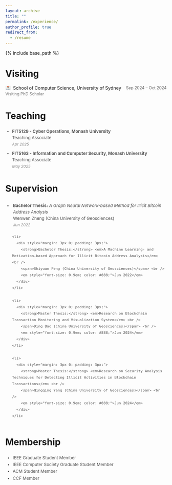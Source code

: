 ```yaml
---
layout: archive
title: ""
permalink: /experience/
author_profile: true
redirect_from:
  - /resume
---
```


{% include base_path %}

# Visiting

<style>
  .experience-item {
    margin-bottom: 5px;
    padding-bottom: 5px;
  }

  .exp-top {
    display: flex;
    flex-wrap: wrap;
    justify-content: space-between;
    align-items: center;
    font-size: 1em;
  }

  .exp-left {
    display: flex;
    align-items: center;
    gap: 6px;
  }

  .exp-logo {
    width: 18px;
    height: 18px;
    object-fit: contain;
  }

  .exp-title {
    font-weight: 500;
    color: #333;
  }

  .exp-time {
    font-size: 0.9em;
    color: #666;
  }

  .exp-details {
    margin-top: 2px;
    font-size: 0.9em;
    color: #777;
  }

  @media (max-width: 480px) {
    .exp-top {
      flex-direction: column;
      align-items: flex-start;
      gap: 2px;
    }

    .exp-time {
      margin-left: 24px;
    }
  }
</style>

<div class="experience-item">
  <div class="exp-top">
    <div class="exp-left">
      <img src="/images/USYD.png" alt="University of Sydney Logo" class="exp-logo" />
      <strong class="exp-title">School of Computer Science, University of Sydney</strong>
    </div>
    <div class="exp-time">Sep 2024 – Oct 2024</div>
  </div>
  <div class="exp-details">
    Visiting PhD Scholar
  </div>
</div>



# Teaching

<div style="margin: 3px 0; padding: 3px;">
  <ul style="margin: 0; padding-left: 18px; font-size: 0.95em; color: #555; line-height: 1.5;">
    <li>
      <strong>FIT5129 - Cyber Operations, Monash University</strong> <br />
      <span>Teaching Associate</span> <br />
      <em style="font-size: 0.9em; color: #888;">Apr 2025</em>
    </li>
  </ul>
</div>

<div style="margin: 3px 0; padding: 3px;">
  <ul style="margin: 0; padding-left: 18px; font-size: 0.95em; color: #555; line-height: 1.5;">
    <li>
      <strong>FIT5163 - Information and Computer Security, Monash University</strong> <br />
      <span>Teaching Associate</span> <br />
      <em style="font-size: 0.9em; color: #888;">May 2025</em>
    </li>
  </ul>
</div>



# Supervision

<div style="margin: 3px 0; padding: 3px;">
  <ul style="margin: 0; padding-left: 18px; font-size: 0.95em; color: #555; line-height: 1.5;">
    <li>
      <div style="margin: 3px 0; padding: 3px;">
        <strong>Bachelor Thesis:</strong> <em>A Graph Neural Network-based Method for Illicit Bitcoin Address Analysis</em> <br />
        <span>Wenwen Zheng (China University of Geosciences)</span> <br />
        <em style="font-size: 0.9em; color: #888;">Jun 2022</em>
      </div>
    </li>

    <li>
      <div style="margin: 3px 0; padding: 3px;">
        <strong>Bachelor Thesis:</strong> <em>A Machine Learning- and Motivation-based Approach for Illicit Bitcoin Address Analysis</em> <br />
        <span>Shiyuan Feng (China University of Geosciences)</span> <br />
        <em style="font-size: 0.9em; color: #888;">Jun 2022</em>
      </div>
    </li>

    <li>
      <div style="margin: 3px 0; padding: 3px;">
        <strong>Master Thesis:</strong> <em>Research on Blockchain Transaction Monitoring and Visualization System</em> <br />
        <span>Ding Bao (China University of Geosciences)</span> <br />
        <em style="font-size: 0.9em; color: #888;">Jun 2024</em>
      </div>
    </li>

    <li>
      <div style="margin: 3px 0; padding: 3px;">
        <strong>Master Thesis:</strong> <em>Research on Security Analysis Techniques for Detecting Illicit Activities in Blockchain Transactions</em> <br />
        <span>Qingqing Yang (China University of Geosciences)</span> <br />
        <em style="font-size: 0.9em; color: #888;">Jun 2024</em>
      </div>
    </li>
  </ul>
</div>

# Membership

<div style="margin: 3px 0; padding: 3px;">
  <ul style="margin: 0; padding-left: 20px; font-size: 0.95em; color: #555; line-height: 1.6;">
    <li>IEEE Graduate Student Member</li>
    <li>IEEE Computer Society Graduate Student Member</li>
    <li>ACM Student Member</li>
    <li>CCF Member</li>
  </ul>
</div>


<!--# Visiting

* Visiting PhD Scholar, University of Sydney (School of Computer Science), Sep 2024 – Oct 2024

# Supervision

* *Wenwen Zheng*, **Bachelor Thesis**: "A Graph Neural Network-based Method for Illicit Bitcoin Address Analysis", China University of Geosciences, Wuhan, China, Jun. 2022
* *Shiyuan Feng*, **Bachelor Thesis**: "A Machine Learning- and Motivation-based Approach for Illicit Bitcoin Address Analysis", China University of Geosciences, Wuhan, China, Jun. 2022
* *Ding Bao*, **Master Thesis**: "Research on Blockchain Transaction Monitoring and Visualization System", China University of Geosciences, Wuhan, China, Jun. 2024
* *Qingqing Yang*, **Master Thesis**: "Research on Security Analysis Techniques for Detecting Illicit Activities in Blockchain Transactions", China University of Geosciences, Wuhan, China, Jun. 2024 -->
 


<!-- # Intership -->


  
